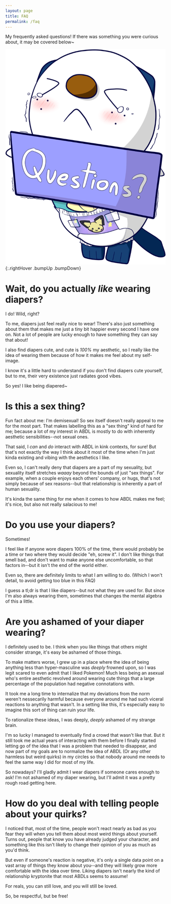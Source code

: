 ```yaml
---
layout: page
title: FAQ
permalink: /faq
---
```


My frequently asked questions! If there was something you were curious about, it may be covered below~

![Questions](/img/Questions.png "Questions!"){:.rightHover .bumpUp .bumpDown}

# Wait, do you actually *like* wearing diapers?
I do! Wild, right?

To me, diapers just feel really nice to wear! There's also just something about them that makes me just a tiny bit happier every second I have one on. Not a lot of people are lucky enough to have something they can say that about!

I also find diapers cute, and cute is *100%* my aesthetic, so I really like the idea of wearing them because of how it makes me feel about my self-image.

I know it's a little hard to understand if you don't find diapers cute yourself, but to me, their very existence just radiates good vibes.

So yes! I like being diapered~

# Is this a sex thing?
Fun fact about me: I'm demisexual! So sex itself doesn't really appeal to me for the most part. That makes labelling this as a "sex thing" kind of hard for me; because a lot of my interest in ABDL is mostly to do with inherently aesthetic sensibilities--not sexual ones.

That said, I *can* and *do* interact with ABDL in kink contexts, for sure! But that's not exactly the way I think about it most of the time when I'm just kinda existing and vibing with the aesthetics I like.

Even so, I can't really deny that diapers are a part of my sexuality, but sexuality itself stretches *waaay* beyond the bounds of just "sex things". For example, when a couple enjoys each others' company, or hugs, that's not simply because of sex reasons--but that relationship is inherently a part of human sexuality.

It's kinda the same thing for me when it comes to how ABDL makes me feel; it's nice, but also not really salacious to me!

# Do you use your diapers?
Sometimes!

I feel like if anyone wore diapers 100% of the time, there would probably be a time or two where they would decide "eh, screw it". I don't like things that smell bad, and don't want to make anyone else uncomfortable, so that factors in--but it isn't the end of the world either.

Even so, there are definitely limits to what I am willing to do. (Which I won't detail, to avoid getting too blue in this FAQ)

I guess a tl;dr is that I like diapers--but not what they are used for. But since I'm also always wearing them, sometimes that changes the mental algebra of this a little.

# Are you ashamed of your diaper wearing?
I definitely used to be. I think when you like things that others might consider strange, it's easy be ashamed of those things.

To make matters worse, I grew up in a place where the idea of being anything less than hyper-masculine was *deeply* frowned upon, so I was legit scared to even admit that I liked Pokemon! Much less being an asexual who's entire aesthetic revolved around wearing cute things that a large percentage of the population had negative connotations with.

It took me a long time to internalize that my deviations from the norm weren't nessecarily harmful because everyone around me had such viceral reactions to anything that wasn't. In a setting like this, it's especially easy to imagine this sort of thing can ruin your life.

To rationalize these ideas, I was deeply, *deeply* ashamed of my strange brain.

I'm so lucky I managed to eventually find a crowd that wasn't like that. But it still took me actual years of interacting with them before I finally started letting go of the idea that I was a problem that needed to disappear, and now part of my goals are to normalize the idea of ABDL (Or any other harmless but weird quirks) in my circles so that nobody around me needs to feel the same way I did for most of my life.

So nowadays? I'll gladly admit I wear diapers if someone cares enough to ask! I'm not ashamed of my diaper wearing, but I'll admit it was a pretty rough road getting here.

# How do you deal with telling people about your quirks?
I noticed that, most of the time, people won't react nearly as bad as you fear they will when you tell them about most weird things about yourself. Turns out, people that know you have already judged your character, and something like this isn't likely to change their opinion of you as much as you'd think.

But even if someone's reaction is negative, it's only a single data point on a vast array of things they know about you--and they will likely grow more comfortable with the idea over time. Liking diapers isn't nearly the kind of relationship kryptonite that most ABDLs seems to assume!

For reals, you can still love, and you will still be loved.

So, be respectful, but be free!
